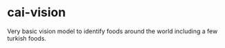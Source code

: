 # cai-vision
Very basic vision model to identify foods around the world including a few turkish foods.
